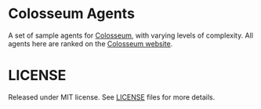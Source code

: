 # Colosseum Agents

A set of sample agents for [Colosseum](https://github.com/h3nnn4n/colosseum),
with varying levels of complexity. All agents here are ranked on the [Colosseum
website](https://www.colosseum.website/agents/).

# LICENSE

Released under MIT license.
See [LICENSE](LICENSE) files for more details.
